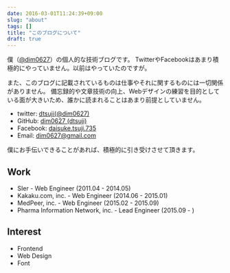```yaml
---
date: 2016-03-01T11:24:39+09:00
slug: "about"
tags: []
title: "このブログについて"
draft: true
---
```


僕（[@dim0627](https://twitter.com/dim0627)）の個人的な技術ブログです。
TwitterやFacebookはあまり積極的にやっていません。以前はやっていたのですが。

また、このブログに記載されているものは仕事やそれに関するものには一切関係がありません。
備忘録的や文章技術の向上、Webデザインの練習を目的としている面が大きいため、誰かに読まれることはあまり前提としていません。

* twitter: [dtsuji(@dim0627)](https://twitter.com/dim0627)
* GitHub: [dim0627 (dtsuji)](https://github.com/dim0627)
* Facebook: [daisuke.tsuji.735](https://www.facebook.com/daisuke.tsuji.735)
* Email: [dim0627@gmail.com](mailto:dim0627@gmail.com)

僕にお手伝いできることがあれば、積極的に引き受けさせて頂きます。

## Work

* SIer - Web Engineer (2011.04 - 2014.05)
* Kakaku.com, inc. - Web Engineer (2014.06 - 2015.01)
* MedPeer, inc. - Web Engineer (2015.02 - 2015.09)
* Pharma Information Network, inc. - Lead Engineer (2015.09 - )

## Interest

* Frontend
* Web Design
* Font

